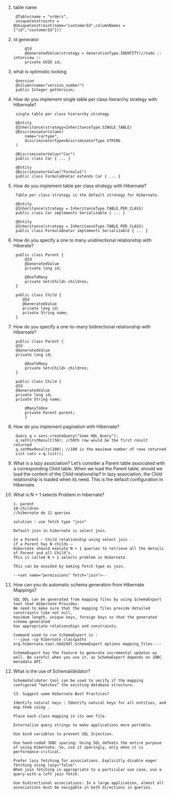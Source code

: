 1. table name

        @Table(name = "orders",
        uniqueConstraints = @UniqueConstraint(name="customerId",columnNames = {"id","customerId"}))

2. id generator

            @Id
            @GeneratedValue(strategy = GenerationType.IDENTITY)//todo :: interview ::
            private UUID id;
3. what is optimistic locking

        @version
        @Column(name="version_number")
        public Integer getVersion;

4. How do you implement single table per class hierarchy strategy with Hibernate?

        single table per class hierarchy strategy

        @Entity
        @Inheritance(strategy=InheritanceType.SINGLE_TABLE)
        @DiscriminatorColumn(
            name="cartype",
            discriminatorType=DiscriminatorType.STRING
        )

        @DiscriminatorValue("Car")
        public class Car { ... }

        @Entity
        @DiscriminatorValue("Formula1")
        public class FormulaOneCar extends Car { ... }

5. How do you implement table per class strategy with Hibernate?

        Table per class strategy is the default strategy for Hibernate.

        @Entity
        @Inheritance(strategy = InheritanceType.TABLE_PER_CLASS)
        public class Car implements Serializable { ... }

        @Entity
        @Inheritance(strategy = InheritanceType.TABLE_PER_CLASS)
        public class FormulaOneCar implements Serializable { ... }

6. How do you specify a one to many unidirectional relationship with Hiberate?

        public class Parent {
            @Id
            @GeneratedValue
            private long id;

            @OneToMany
            private Set<Child> children;
        }

        public class Child {
           @Id 
           @GeneratedValue
           private long id;
           private String name;
        }

7. How do you specify a one-to-many bidirectional relationship with Hibernate?


        public class Parent {
        @Id
        @GeneratedValue
        private long id;

            @OneToMany
            private Set<Child> children;
        }

        public class Child {
        @Id
        @GeneratedValue
        private long id;
        private String name;

            @ManyToOne
            private Parent parent;
            }

8. How do you implement pagination with Hibernate?

        Query q = sess.createQuery("Some HQL Query");
        q.setFirstResult(50); //50th row would be the first result returned
        q.setMaxResults(100); //100 is the maximum number of rows returned
        List cats = q.list();

9. What is a lazy association?
           Let’s consider a Parent table associated with a corresponding Child table.
        When we load the Parent table, should we load the content of the Child relationship? 
        In lazy association, the Child relationship is loaded when its need. 
        This is the default configuration in Hibernate.

10. What is N + 1 selects Problem in hibernate?

        1- parent
        10-children
        //hibernate do 11 queries

        solution : use fetch type "join"

        Default join in hibernate is select join. 

        In a Parent – Child relationship using select join - 
        if a Parent has N childs – 
        Hibernate should execute N + 1 queries to retrieve all the details of Parent and all Child’s. 
        This is called N + 1 selects problem in Hibernate.

        This can be avoided by making fetch type as join.

        --<set name="permissions" fetch="join">--

11. How can you do automatic schema generation from Hibernate Mappings?

        SQL DDL can be generated from mapping files by using SchemaExport tool that Hibernate Provides.
        We need to make sure that the mapping files provide detailed constraints like not null,
        maximum length, unique keys, foreign keys so that the generated schema generated
        has appropriate relationships and constraints. 

        Command used to run SchemaExport is :
        ---java -cp hibernate_classpaths org.hibernate.tool.hbm2ddl.SchemaExport options mapping_files----

        SchemaExport has the feature to generate incremental updates as
        well. Be careful when you use it, as SchemaExport depends on JDBC metadata API.


12. What is the use of SchemaValidator?

        SchemaValidator tool can be used to verify if the mapping configured “matches” the existing database structure.

        13. Suggest some Hibernate Best Practices?

        Identify natural keys : Identify natural keys for all entities, and map them using .

        Place each class mapping in its own file. 

        Externalize query strings to make applications more portable.

        Use bind variables to prevent SQL Injection.

        Use hand-coded JDBC sparing: Using SQL defeats the entire purpose of using Hibernate. So, use it sparingly, only when it is performance-critical.

        Prefer lazy fetching for associations. Explicitly disable eager fetching using lazy="false". 
        When join fetching is appropriate to a particular use case, use a query with a left join fetch.

        Use bidirectional associations: In a large application, almost all associations must be navigable in both directions in queries.
